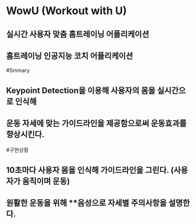 # WowU (Workout with U)
## 실시간 사용자 맞춤 홈트레이닝 어플리케이션
## 홈트레이닝 인공지능 코치 어플리케이션

#Smmary
## Keypoint Detection을 이용해 사용자의 몸을 실시간으로 인식해
## 운동 자세에 맞는 가이드라인을 제공함으로써 운동효과를 향상시킨다.



#구현상황
## 10초마다 사용자 몸을 인식해 가이드라인을 그린다. (사용자가 움직이며 운동)
## 원활한 운동을 위해 **음성으로 자세별 주의사항을 설명한다. 
